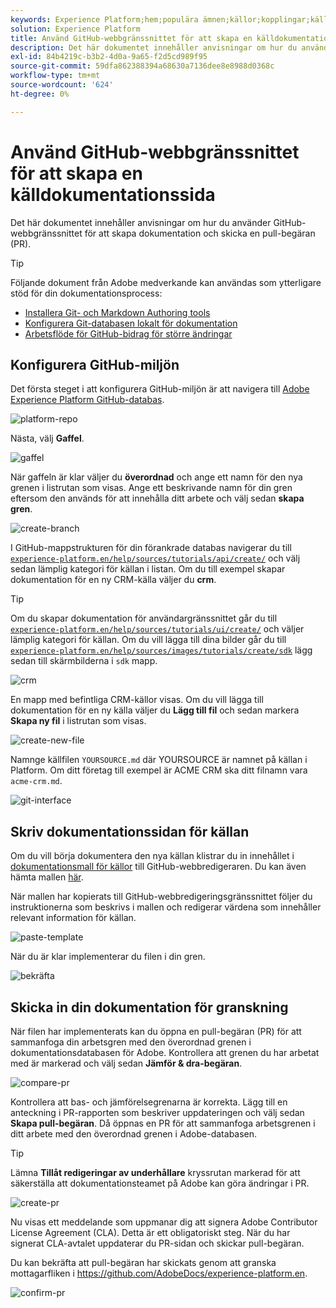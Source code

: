 ```yaml
---
keywords: Experience Platform;hem;populära ämnen;källor;kopplingar;källkopplingar;källor sdk;sdk;SDK
solution: Experience Platform
title: Använd GitHub-webbgränssnittet för att skapa en källdokumentationssida
description: Det här dokumentet innehåller anvisningar om hur du använder GitHub-webbgränssnittet för att skapa dokumentation och skicka en pull-begäran (PR).
exl-id: 84b4219c-b3b2-4d0a-9a65-f2d5cd989f95
source-git-commit: 59dfa862388394a68630a7136dee8e8988d0368c
workflow-type: tm+mt
source-wordcount: '624'
ht-degree: 0%

---
```


# Använd GitHub-webbgränssnittet för att skapa en källdokumentationssida

Det här dokumentet innehåller anvisningar om hur du använder GitHub-webbgränssnittet för att skapa dokumentation och skicka en pull-begäran (PR).

>[!TIP]
>
>Följande dokument från Adobe medverkande kan användas som ytterligare stöd för din dokumentationsprocess: <ul><li>[Installera Git- och Markdown Authoring tools](https://experienceleague.adobe.com/docs/contributor/contributor-guide/setup/install-tools.html?lang=en)</li><li>[Konfigurera Git-databasen lokalt för dokumentation](https://experienceleague.adobe.com/docs/contributor/contributor-guide/setup/local-repo.html?lang=en)</li><li>[Arbetsflöde för GitHub-bidrag för större ändringar](https://experienceleague.adobe.com/docs/contributor/contributor-guide/setup/full-workflow.html?lang=en)</li></ul>

## Konfigurera GitHub-miljön

Det första steget i att konfigurera GitHub-miljön är att navigera till [Adobe Experience Platform GitHub-databas](https://github.com/AdobeDocs/experience-platform.en).

![platform-repo](../assets/platform-repo.png)

Nästa, välj **Gaffel**.

![gaffel](../assets/fork.png)

När gaffeln är klar väljer du **överordnad** och ange ett namn för den nya grenen i listrutan som visas. Ange ett beskrivande namn för din gren eftersom den används för att innehålla ditt arbete och välj sedan **skapa gren**.

![create-branch](../assets/create-branch.png)

I GitHub-mappstrukturen för din förankrade databas navigerar du till [`experience-platform.en/help/sources/tutorials/api/create/`](https://github.com/AdobeDocs/experience-platform.en/tree/main/help/sources/tutorials/api/create) och välj sedan lämplig kategori för källan i listan. Om du till exempel skapar dokumentation för en ny CRM-källa väljer du **crm**.

>[!TIP]
>
>Om du skapar dokumentation för användargränssnittet går du till [`experience-platform.en/help/sources/tutorials/ui/create/`](https://github.com/AdobeDocs/experience-platform.en/tree/main/help/sources/tutorials/ui/create) och väljer lämplig kategori för källan. Om du vill lägga till dina bilder går du till [`experience-platform.en/help/sources/images/tutorials/create/sdk`](https://github.com/AdobeDocs/experience-platform.en/tree/main/help/sources/images/tutorials/create) lägg sedan till skärmbilderna i `sdk` mapp.

![crm](../assets/crm.png)

En mapp med befintliga CRM-källor visas. Om du vill lägga till dokumentation för en ny källa väljer du **Lägg till fil** och sedan markera **Skapa ny fil** i listrutan som visas.

![create-new-file](../assets/create-new-file.png)

Namnge källfilen `YOURSOURCE.md` där YOURSOURCE är namnet på källan i Platform. Om ditt företag till exempel är ACME CRM ska ditt filnamn vara `acme-crm.md`.

![git-interface](../assets/git-interface.png)

## Skriv dokumentationssidan för källan

Om du vill börja dokumentera den nya källan klistrar du in innehållet i [dokumentationsmall för källor](./template.md) till GitHub-webbredigeraren. Du kan även hämta mallen [här](../assets/api-template.zip).

När mallen har kopierats till GitHub-webbredigeringsgränssnittet följer du instruktionerna som beskrivs i mallen och redigerar värdena som innehåller relevant information för källan.

![paste-template](../assets/paste-template.png)

När du är klar implementerar du filen i din gren.

![bekräfta](../assets/commit.png)

## Skicka in din dokumentation för granskning

När filen har implementerats kan du öppna en pull-begäran (PR) för att sammanfoga din arbetsgren med den överordnad grenen i dokumentationsdatabasen för Adobe. Kontrollera att grenen du har arbetat med är markerad och välj sedan **Jämför &amp; dra-begäran**.

![compare-pr](../assets/compare-pr.png)

Kontrollera att bas- och jämförelsegrenarna är korrekta. Lägg till en anteckning i PR-rapporten som beskriver uppdateringen och välj sedan **Skapa pull-begäran**. Då öppnas en PR för att sammanfoga arbetsgrenen i ditt arbete med den överordnad grenen i Adobe-databasen.

>[!TIP]
>
>Lämna **Tillåt redigeringar av underhållare** kryssrutan markerad för att säkerställa att dokumentationsteamet på Adobe kan göra ändringar i PR.

![create-pr](../assets/create-pr.png)

Nu visas ett meddelande som uppmanar dig att signera Adobe Contributor License Agreement (CLA). Detta är ett obligatoriskt steg. När du har signerat CLA-avtalet uppdaterar du PR-sidan och skickar pull-begäran.

Du kan bekräfta att pull-begäran har skickats genom att granska mottagarfliken i https://github.com/AdobeDocs/experience-platform.en.

![confirm-pr](../assets/confirm-pr.png)
